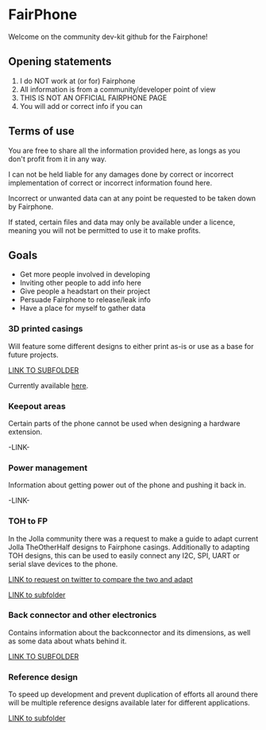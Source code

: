 # FairPhone

Welcome on the community dev-kit github for the Fairphone!

## Opening statements

1. I do NOT work at (or for) Fairphone
2. All information is from a community/developer point of view
3. THIS IS NOT AN OFFICIAL FAIRPHONE PAGE
4. You will add or correct info if you can

## Terms of use

You are free to share all the information provided here, as longs as you don't profit from it in any way.

I can not be held liable for any damages done by correct or incorrect implementation of correct or incorrect information found here.

Incorrect or unwanted data can at any point be requested to be taken down by Fairphone.

If stated, certain files and data may only be available under a licence, meaning you will not be permitted to use it to make profits.

## Goals

- Get more people involved in developing
- Inviting other people to add info here
- Give people a headstart on their project
- Persuade Fairphone to release/leak info
- Have a place for myself to gather data

### 3D printed casings

Will feature some different designs to either print as-is or use as a base for future projects.

[LINK TO SUBFOLDER](https://github.com/dirkvl/FairPhone/tree/master/3DCasings)

Currently available [here](https://www.shapeways.com/shops/funkyotherhalf). 

### Keepout areas

Certain parts of the phone cannot be used when designing a hardware extension. 

-LINK-

### Power management

Information about getting power out of the phone and pushing it back in.

-LINK-

### TOH to FP

In the Jolla community there was a request to make a guide to adapt current Jolla TheOtherHalf designs to Fairphone casings. Additionally to adapting TOH designs, this can be used to easily connect any I2C, SPI, UART or serial slave devices to the phone.

[LINK to request on twitter to compare the two and adapt](https://twitter.com/StefaBrand/status/693498456338501632)

[LINK to subfolder](https://github.com/dirkvl/FairPhone/tree/master/ConvertingTOHtoFP)

### Back connector and other electronics

Contains information about the backconnector and its dimensions, as well as some data about whats behind it.

[LINK TO SUBFOLDER](https://github.com/dirkvl/FairPhone/tree/master/Electronics)

### Reference design

To speed up development and prevent duplication of efforts all around there will be multiple reference designs available later for different applications.

[LINK to subfolder](https://github.com/dirkvl/FairPhone/tree/master/ReferenceDesign)